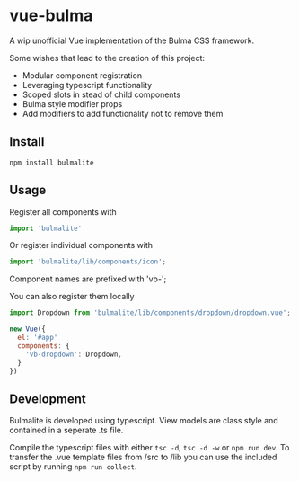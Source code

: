 # vue-bulma
A wip unofficial Vue implementation of the Bulma CSS framework.

Some wishes that lead to the creation of this project:
* Modular component registration
* Leveraging typescript functionality
* Scoped slots in stead of child components
* Bulma style modifier props
* Add modifiers to add functionality not to remove them

## Install
`npm install bulmalite`

## Usage
Register all components with
```javascript
import 'bulmalite'
```

Or register individual components with
```javascript
import 'bulmalite/lib/components/icon';
```

Component names are prefixed with 'vb-';

You can also register them locally
```javascript
import Dropdown from 'bulmalite/lib/components/dropdown/dropdown.vue';

new Vue({
  el: '#app'
  components: {
    'vb-dropdown': Dropdown,
  }
})
```
## Development
Bulmalite is developed using typescript. View models are class style and contained in a seperate .ts file.

Compile the typescript files with either `tsc -d`, `tsc -d -w` or `npm run dev`. To transfer the .vue template files from /src to /lib you can use the included script by running `npm run collect`.